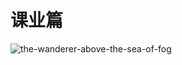# 课业篇

![the-wanderer-above-the-sea-of-fog][the-wanderer-above-the-sea-of-fog-image]

[the-wanderer-above-the-sea-of-fog-image]: /images/the-wanderer-above-the-sea-of-fog.jpg